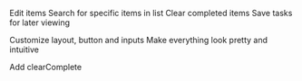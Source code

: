 <!-- JAVASCRIPT -->
Edit items
Search for specific items in list
Clear completed items
Save tasks for later viewing


<!-- SCSS / Bootstrap -->
Customize layout, button and inputs
Make everything look pretty and intuitive


<!-- NEXT TASK -->
Add clearComplete

<!-- BUGS -->

